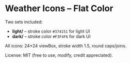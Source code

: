 
# Weather Icons – Flat Color

Two sets included:

* **light/** – stroke color `#374151` for light UI
* **dark/**  – stroke color `#F3F4F6` for dark UI

All icons: 24×24 viewBox, stroke width 1.5, round caps/joins.

License: MIT (free to use, modify, credit appreciated).
